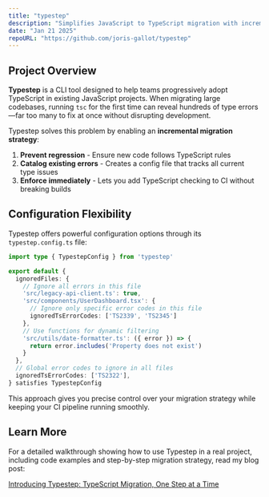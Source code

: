 ```yaml
---
title: "typestep"
description: "Simplifies JavaScript to TypeScript migration with incremental changes"
date: "Jan 21 2025"
repoURL: "https://github.com/joris-gallot/typestep"
---
```


## Project Overview

**Typestep** is a CLI tool designed to help teams progressively adopt TypeScript in existing JavaScript projects. When migrating large codebases, running `tsc` for the first time can reveal hundreds of type errors—far too many to fix at once without disrupting development.

Typestep solves this problem by enabling an **incremental migration strategy**:

1. **Prevent regression** - Ensure new code follows TypeScript rules
1. **Catalog existing errors** - Creates a config file that tracks all current type issues
1. **Enforce immediately** - Lets you add TypeScript checking to CI without breaking builds

## Configuration Flexibility

Typestep offers powerful configuration options through its `typestep.config.ts` file:

```typescript
import type { TypestepConfig } from 'typestep'

export default {
  ignoredFiles: {
    // Ignore all errors in this file
    'src/legacy-api-client.ts': true,
    'src/components/UserDashboard.tsx': {
      // Ignore only specific error codes in this file
      ignoredTsErrorCodes: ['TS2339', 'TS2345']
    },
    // Use functions for dynamic filtering
    'src/utils/date-formatter.ts': ({ error }) => {
      return error.includes('Property does not exist')
    }
  },
  // Global error codes to ignore in all files
  ignoredTsErrorCodes: ['TS2322'],
} satisfies TypestepConfig
```

This approach gives you precise control over your migration strategy while keeping your CI pipeline running smoothly.

## Learn More

For a detailed walkthrough showing how to use Typestep in a real project, including code examples and step-by-step migration strategy, read my blog post:

[Introducing Typestep: TypeScript Migration, One Step at a Time](/blog/typestep)
